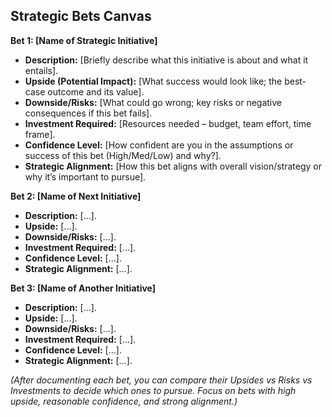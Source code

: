 <!--
## Description: Provides a canvas to capture and compare strategic bets – major initiatives or investments – by outlining their potential upside, risks, required investment, and strategic alignment.
## Usage Note: Use for strategic planning or product portfolio review. List the big initiatives you’re considering. The prompt will guide through documenting each bet’s benefits and risks so you can make informed decisions about where to focus.
## Instructions: The AI will ask for each bet or project, then for details: description, expected payoff, risks, resource needs, confidence, and alignment with strategy. After iterating through bets, it can help you compare or prioritize them based on these factors. The output is a canvas entry for each bet, useful for discussion with stakeholders.
## Attribution: Inspired by strategic planning and risk assessment techniques (e.g., RICE scoring, product opportunity evaluation frameworks, and Marty Cagan’s concept of betting on strategic objectives).
-->

## Strategic Bets Canvas

**Bet 1: [Name of Strategic Initiative]**  
- **Description:** [Briefly describe what this initiative is about and what it entails].  
- **Upside (Potential Impact):** [What success would look like; the best-case outcome and its value].  
- **Downside/Risks:** [What could go wrong; key risks or negative consequences if this bet fails].  
- **Investment Required:** [Resources needed – budget, team effort, time frame].  
- **Confidence Level:** [How confident are you in the assumptions or success of this bet (High/Med/Low) and why?].  
- **Strategic Alignment:** [How this bet aligns with overall vision/strategy or why it’s important to pursue].

**Bet 2: [Name of Next Initiative]**  
- **Description:** [...].  
- **Upside:** [...].  
- **Downside/Risks:** [...].  
- **Investment Required:** [...].  
- **Confidence Level:** [...].  
- **Strategic Alignment:** [...].

**Bet 3: [Name of Another Initiative]**  
- **Description:** [...].  
- **Upside:** [...].  
- **Downside/Risks:** [...].  
- **Investment Required:** [...].  
- **Confidence Level:** [...].  
- **Strategic Alignment:** [...].

*(After documenting each bet, you can compare their Upsides vs Risks vs Investments to decide which ones to pursue. Focus on bets with high upside, reasonable confidence, and strong alignment.)*
